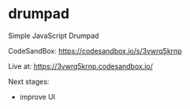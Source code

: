 # drumpad
Simple JavaScript Drumpad

CodeSandBox: https://codesandbox.io/s/3vwrq5krnp

Live at: https://3vwrq5krnp.codesandbox.io/

Next stages:
- improve UI